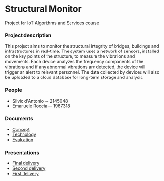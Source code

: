 # Structural Monitor
Project for IoT Algorithms and Services course

### Project description
This project aims to monitor the structural integrity of bridges,
buildings and infrastructures in real-time.
The system uses a network of sensors, installed on the key points of
the structure, to measure the vibrations and movements.
Each device analyzes the frequency components of the vibrations and
if any abnormal vibrations are detected, the device will trigger an alert
to relevant personnel.
The data collected by devices will also be uploaded to a cloud
database for long-term storage and analysis.

### People
- Silvio d'Antonio -- 2145048
- Emanuele Roccia -- 1967318

### Documents
- [Concept](./docs/concept.md)
- [Technology](./docs/technology.md)
- [Evaluation](./docs/evaluation.md)

### Presentations
- [Final delivery](./docs/presentations/final-delivery.pdf)
- [Second delivery](./docs/presentations/second-delivery.pdf)
- [First delivery](./docs/presentations/first-delivery.pdf)
